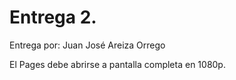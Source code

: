# Entrega 2.
Entrega por: Juan José Areiza Orrego

El Pages debe abrirse a pantalla completa en 1080p.
